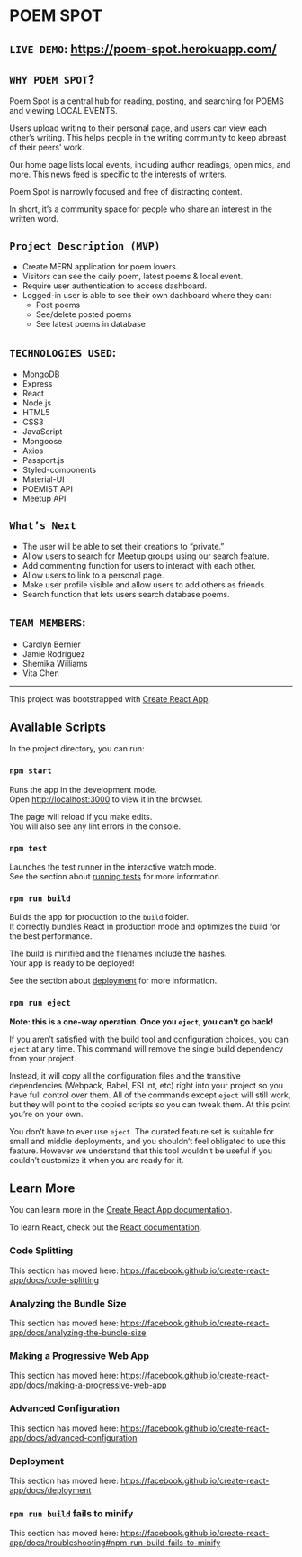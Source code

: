 # POEM SPOT

## `LIVE DEMO`: https://poem-spot.herokuapp.com/

## `WHY POEM SPOT`?

Poem Spot is a central hub for reading, posting, and searching for POEMS and viewing LOCAL EVENTS.

Users upload writing to their personal page, and users can view each other’s writing. This helps people in the writing community to keep abreast of their peers’ work.

Our home page lists local events, including author readings, open mics, and more. This news feed is specific to the interests of writers.

Poem Spot is narrowly focused and free of distracting content.

In short, it’s a community space for people who share an interest in the written word.

## `Project Description (MVP)`

 - Create MERN application for poem lovers.
 - Visitors can see the daily poem, latest poems & local event.
 - Require user authentication to access dashboard.
 - Logged-in user is able to see their own dashboard where they can:
   - Post poems
   - See/delete posted poems
   - See latest poems in database

## `TECHNOLOGIES USED`:

 - MongoDB
 - Express
 - React
 - Node.js
 - HTML5
 - CSS3
 - JavaScript
 - Mongoose
 - Axios
 - Passport.js
 - Styled-components
 - Material-UI
 - POEMIST API
 - Meetup API

 ## `What’s Next`

 - The user will be able to set their creations to “private.”
 - Allow users to search for Meetup groups using our search feature.
 - Add commenting function for users to interact with each other.
 - Allow users to link to a personal page.
 - Make user profile visible and allow users to add others as friends.
 - Search function that lets users search database poems.

 ## `TEAM MEMBERS`:

 - Carolyn Bernier
 - Jamie Rodriguez
 - Shemika Williams
 - Vita Chen

--------------------------------------------

This project was bootstrapped with [Create React App](https://github.com/facebook/create-react-app).

## Available Scripts

In the project directory, you can run:

### `npm start`

Runs the app in the development mode.<br>
Open [http://localhost:3000](http://localhost:3000) to view it in the browser.

The page will reload if you make edits.<br>
You will also see any lint errors in the console.

### `npm test`

Launches the test runner in the interactive watch mode.<br>
See the section about [running tests](https://facebook.github.io/create-react-app/docs/running-tests) for more information.

### `npm run build`

Builds the app for production to the `build` folder.<br>
It correctly bundles React in production mode and optimizes the build for the best performance.

The build is minified and the filenames include the hashes.<br>
Your app is ready to be deployed!

See the section about [deployment](https://facebook.github.io/create-react-app/docs/deployment) for more information.

### `npm run eject`

**Note: this is a one-way operation. Once you `eject`, you can’t go back!**

If you aren’t satisfied with the build tool and configuration choices, you can `eject` at any time. This command will remove the single build dependency from your project.

Instead, it will copy all the configuration files and the transitive dependencies (Webpack, Babel, ESLint, etc) right into your project so you have full control over them. All of the commands except `eject` will still work, but they will point to the copied scripts so you can tweak them. At this point you’re on your own.

You don’t have to ever use `eject`. The curated feature set is suitable for small and middle deployments, and you shouldn’t feel obligated to use this feature. However we understand that this tool wouldn’t be useful if you couldn’t customize it when you are ready for it.

## Learn More

You can learn more in the [Create React App documentation](https://facebook.github.io/create-react-app/docs/getting-started).

To learn React, check out the [React documentation](https://reactjs.org/).

### Code Splitting

This section has moved here: https://facebook.github.io/create-react-app/docs/code-splitting

### Analyzing the Bundle Size

This section has moved here: https://facebook.github.io/create-react-app/docs/analyzing-the-bundle-size

### Making a Progressive Web App

This section has moved here: https://facebook.github.io/create-react-app/docs/making-a-progressive-web-app

### Advanced Configuration

This section has moved here: https://facebook.github.io/create-react-app/docs/advanced-configuration

### Deployment

This section has moved here: https://facebook.github.io/create-react-app/docs/deployment

### `npm run build` fails to minify

This section has moved here: https://facebook.github.io/create-react-app/docs/troubleshooting#npm-run-build-fails-to-minify
